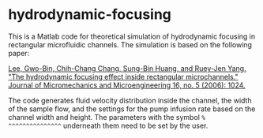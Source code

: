# hydrodynamic-focusing
This is a Matlab code for theoretical simulation of hydrodynamic focusing in rectangular microfluidic channels. The simulation is based on the following paper:

[Lee, Gwo-Bin, Chih-Chang Chang, Sung-Bin Huang, and Ruey-Jen Yang. "The hydrodynamic focusing effect inside rectangular microchannels." Journal of Micromechanics and Microengineering 16, no. 5 (2006): 1024.](http://iopscience.iop.org/article/10.1088/0960-1317/16/5/020/meta)

The code generates fluid velocity distribution inside the channel, the width of the sample flow, and the settings for the pump infusion rate based on the channel width and height. The parameters with the symbol `% ^^^^^^^^^^^^^^^` underneath them need to be set by the user.
